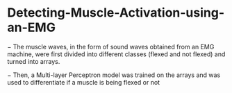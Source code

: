 # Detecting-Muscle-Activation-using-an-EMG
− The muscle waves, in the form of sound waves obtained from an EMG machine, were first divided into different classes
(flexed and not flexed) and turned into arrays.

− Then, a Multi-layer Perceptron model was trained on the arrays and was used to differentiate if a muscle is being flexed or
not

